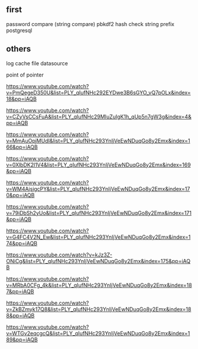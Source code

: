 ## first

password compare (string compare)
pbkdf2 hash
check string prefix
postgresql

## others

log
cache
file datasource


point of pointer


https://www.youtube.com/watch?v=PmQegeD350U&list=PLY_qIufNHc292EYDwe3B6sGYO_vQ7pOLx&index=18&pp=iAQB

https://www.youtube.com/watch?v=CZyVsCCsFuA&list=PLY_qIufNHc29MIuZuIgK1h_qUp5n7gW3g&index=4&pp=iAQB

https://www.youtube.com/watch?v=MmAuOpjMUdI&list=PLY_qIufNHc293YnIjVeEwNDuqGo8y2Emx&index=166&pp=iAQB

https://www.youtube.com/watch?v=0XlbDK2l1V4&list=PLY_qIufNHc293YnIjVeEwNDuqGo8y2Emx&index=169&pp=iAQB

https://www.youtube.com/watch?v=WM4AjsigcPY&list=PLY_qIufNHc293YnIjVeEwNDuqGo8y2Emx&index=170&pp=iAQB

https://www.youtube.com/watch?v=79iDbSh2yUo&list=PLY_qIufNHc293YnIjVeEwNDuqGo8y2Emx&index=171&pp=iAQB

https://www.youtube.com/watch?v=G4FC4V2N_Ew&list=PLY_qIufNHc293YnIjVeEwNDuqGo8y2Emx&index=174&pp=iAQB

https://www.youtube.com/watch?v=kJz3Z-ONiCg&list=PLY_qIufNHc293YnIjVeEwNDuqGo8y2Emx&index=175&pp=iAQB

https://www.youtube.com/watch?v=MRbA0CFg_4k&list=PLY_qIufNHc293YnIjVeEwNDuqGo8y2Emx&index=187&pp=iAQB

https://www.youtube.com/watch?v=ZkBZmyk17Q8&list=PLY_qIufNHc293YnIjVeEwNDuqGo8y2Emx&index=188&pp=iAQB

https://www.youtube.com/watch?v=WTGv2eqcgcQ&list=PLY_qIufNHc293YnIjVeEwNDuqGo8y2Emx&index=189&pp=iAQB
